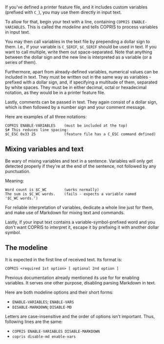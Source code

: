 If you've defined a printer feature file, and it includes custom variables (prefixed with `C_`), you may use them directly in input text.

To allow for that, begin your text with a line, containing `COPRIS ENABLE-VARIABLES`. This is called the *modeline* and tells COPRIS to process variables in input text.

You may then call variables in the text file by prepending a dollar sign to them. I.e., if your variable is `C_SERIF`, `$C_SERIF` should be used in text. If you want to call multiple, write them out space-separated. Note that anything between the dollar sign and the new line is interpreted as a variable (or a series of them).

Furthermore, apart from already-defined variables, numerical values can be included in text. They must be written out in the same way as variables - prefixed with a dollar sign, and, if specifying a multitude of them, separated by white spaces. They must be in either decimal, octal or hexadecimal notation, as they would be in a printer feature file.

Lastly, comments can be passed in text. They again consist of a dollar sign, which is then followed by a number sign and your comment message.

Here are examples of all three notations:

```
COPRIS ENABLE-VARIABLES    (must be included at the top)
$# This reduces line spacing:
$C_ESC 0x33 25             (feature file has a C_ESC command defined)
```


## Mixing variables and text

Be wary of mixing variables and text in a sentence. Variables will only get detected properly if they're at the end of the sentence, not followed by any punctuation.

Meaning:

```
Word count is $C_WC        (works normally)
The sum is $C_WC words.    (fails - expects a variable named '$C_WC words.')
```

For reliable interpretation of variables, dedicate a whole line just for them, and make use of Markdown for mixing text and commands.

Lastly, if your input text contains a variable-symbol-prefixed word and you don't want COPRIS to interpret it, escape it by prefixing it with another dollar symbol.


## The modeline

It is expected in the first line of received text. Its format is:

```
COPRIS <required 1st option> [ optional 2nd option ]
```

Previous documentation already mentioned its use for for enabling variables. It serves one other purpose, disabling parsing Markdown in text.

Here are both modeline options and their short forms:

- `ENABLE-VARIABLES`; `ENABLE-VARS`
- `DISABLE-MARKDOWN`; `DISABLE-MD`

Letters are case-insensitive and the order of options isn't important. Thus, following lines are the same:

- `COPRIS ENABLE-VARIABLES DISABLE-MARKDOWN`
- `copris disable-md enable-vars`
